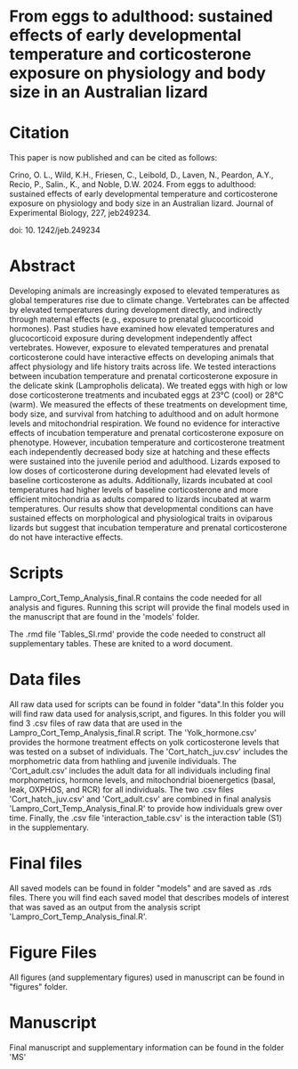 # From eggs to adulthood: sustained effects of early developmental temperature and corticosterone exposure on physiology and body size in an Australian lizard

# Citation
This paper is now published and can be cited as follows:

Crino, O. L., Wild, K.H., Friesen, C., Leibold, D., Laven, N., Peardon, A.Y., Recio, P., Salin., K., and Noble, D.W. 2024. From eggs to adulthood: sustained effects of early developmental temperature and corticosterone exposure on physiology and body size in an Australian lizard. Journal of Experimental Biology, 227, jeb249234.

doi: 10. 1242/jeb.249234

# Abstract
Developing animals are increasingly exposed to elevated temperatures as global temperatures rise due to climate change. Vertebrates can be affected by elevated temperatures during development directly, and indirectly through maternal effects (e.g., exposure to prenatal glucocorticoid hormones). Past studies have examined how elevated temperatures and glucocorticoid exposure during development independently affect vertebrates. However, exposure to elevated temperatures and prenatal corticosterone could have interactive effects on developing animals that affect physiology and life history traits across life. We tested interactions between incubation temperature and prenatal corticosterone exposure in the delicate skink (Lampropholis delicata). We treated eggs with high or low dose corticosterone treatments and incubated eggs at 23°C (cool) or 28°C (warm). We measured the effects of these treatments on development time, body size, and survival from hatching to adulthood and on adult hormone levels and mitochondrial respiration. We found no evidence for interactive effects of incubation temperature and prenatal corticosterone exposure on phenotype. However, incubation temperature and corticosterone treatment each independently decreased body size at hatching and these effects were sustained into the juvenile period and adulthood. Lizards exposed to low doses of corticosterone during development had elevated levels of baseline corticosterone as adults. Additionally, lizards incubated at cool temperatures had higher levels of baseline corticosterone and more efficient mitochondria as adults compared to lizards incubated at warm temperatures. Our results show that developmental conditions can have sustained effects on morphological and physiological traits in oviparous lizards but suggest that incubation temperature and prenatal corticosterone do not have interactive effects.

# Scripts
Lampro_Cort_Temp_Analysis_final.R contains the code needed for all analysis and figures. Running this script will provide the final models used in the manuscript that are found in the 'models' folder. 

The .rmd file 'Tables_SI.rmd' provide the code needed to construct all supplementary tables. These are knited to a word document.

# Data files
All raw data used for scripts can be found in folder "data".In this folder you will find raw data used for analysis,script, and figures. In this folder you will find 3 .csv files of raw data that are used in the Lampro_Cort_Temp_Analysis_final.R script. The 'Yolk_hormone.csv' provides the hormone treatment effects on yolk corticosterone levels that was tested on a subset of individuals. The 'Cort_hatch_juv.csv' includes the morphometric data from hathling and juvenile individuals. The 'Cort_adult.csv' includes the adult data for all individuals including final morphometrics, hormone levels, and mitochondrial bioenergetics (basal, leak, OXPHOS, and RCR) for all individuals. The two .csv files 'Cort_hatch_juv.csv' and 'Cort_adult.csv' are combined in final analysis 'Lampro_Cort_Temp_Analysis_final.R' to provide how individuals grew over time. Finally, the .csv file 'interaction_table.csv' is the interaction table (S1) in the supplementary. 

# Final files
All saved models can be found in folder "models" and are saved as .rds files. There you will find each saved model that describes models of interest that was saved as an output from the analysis script 'Lampro_Cort_Temp_Analysis_final.R'. 

# Figure Files
All figures (and supplementary figures) used in manuscript can be found in "figures" folder.

# Manuscript
Final manuscript and supplementary information can be found in the folder 'MS'
 